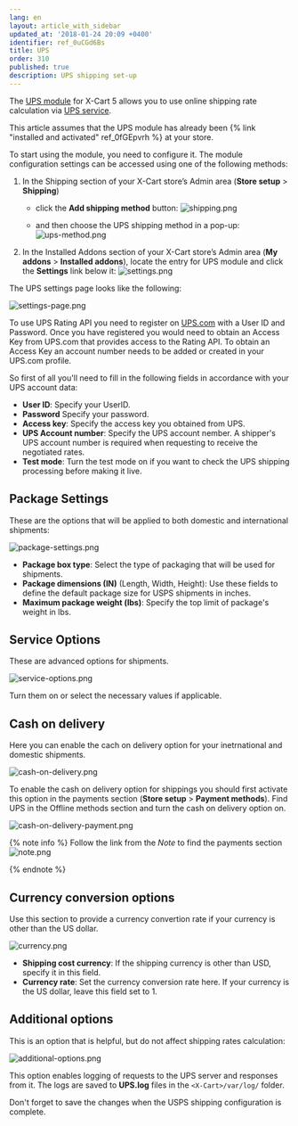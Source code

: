 ```yaml
---
lang: en
layout: article_with_sidebar
updated_at: '2018-01-24 20:09 +0400'
identifier: ref_0uCGd6Bs
title: UPS
order: 310
published: true
description: UPS shipping set-up
---
```

The [UPS module](https://market.x-cart.com/addons/ups.html "UPS") for X-Cart 5 allows you to use online shipping rate calculation via [UPS service](https://www.ups.com/us/en/global.page "UPS").

This article assumes that the UPS module has already been {% link "installed and activated" ref_0fGEpvrh %} at your store.

To start using the module, you need to configure it. The module configuration settings can be accessed using one of the following methods:

1. In the Shipping section of your X-Cart store’s Admin area (**Store setup** > **Shipping**)
   *  click the **Add shipping method** button:
![shipping.png]({{site.baseurl}}/attachments/ref_whrpZnV3/shipping.png)

   *   and then choose the UPS shipping method in a pop-up:
![ups-method.png]({{site.baseurl}}/attachments/ref_0uCGd6Bs/ups-method.png)

2. In the Installed Addons section of your X-Cart store’s Admin area (**My addons** > **Installed addons**), locate the entry for UPS module and click the **Settings** link below it:
![settings.png]({{site.baseurl}}/attachments/ref_0uCGd6Bs/settings.png)



The UPS settings page looks like the following:

![settings-page.png]({{site.baseurl}}/attachments/ref_0uCGd6Bs/settings-page.png)

To use UPS Rating API you need to register on [UPS.com](https://www.ups.com/us/en/Home.page "UPS") with a User ID and Password. Once you have registered you would need to obtain an Access Key from UPS.com that provides access to the Rating API. To obtain an Access Key an account number needs to be added or created in your UPS.com profile.

So first of all you'll need to fill in the following fields in accordance with your UPS account data:

*   **User ID**: Specify your UserID.
*   **Password** Specify your password.
*   **Access key**: Specify the access key you obtained from UPS.
*   **UPS Account number**: Specify the UPS account nember. A shipper's UPS account number is required when requesting to receive the negotiated rates.
*   **Test mode**: Turn the test mode on if you want to check the UPS shipping processing before making it live.
 
## Package Settings

These are the options that will be applied to both domestic and international shipments:

![package-settings.png]({{site.baseurl}}/attachments/ref_0uCGd6Bs/package-settings.png)

*   **Package box type**: Select the type of packaging that will be used for shipments.
*   **Package dimensions (IN)** (Length, Width, Height): Use these fields to define the default package size for USPS shipments in inches.
*   **Maximum package weight (lbs)**: Specify the top limit of package's weight in lbs.

## Service Options

These are advanced options for shipments.

![service-options.png]({{site.baseurl}}/attachments/ref_0uCGd6Bs/service-options.png)

Turn them on or select the necessary values if applicable.

## Cash on delivery

Here you can enable the cach on delivery option for your inetrnational and domestic shipments.

![cash-on-delivery.png]({{site.baseurl}}/attachments/ref_0uCGd6Bs/cash-on-delivery.png)

To enable the cash on delivery option for shippings you should first activate this option in the payments section (**Store setup** > **Payment methods**). Find UPS in the Offline methods section and turn the cash on delivery option on.

![cash-on-delivery-payment.png]({{site.baseurl}}/attachments/ref_0uCGd6Bs/cash-on-delivery-payment.png)


{% note info %}
Follow the link from the _Note_ to find the payments section
![note.png]({{site.baseurl}}/attachments/ref_whrpZnV3/note.png)

{% endnote %}

## Currency conversion options

Use this section to provide a currency convertion rate if your currency is other than the US dollar. 

![currency.png]({{site.baseurl}}/attachments/ref_0uCGd6Bs/currency.png)

*   **Shipping cost currency**: If the shipping currency is other than USD, specify it in this field.
*   **Currency rate**: Set the currency conversion rate here. If your currency is the US dollar, leave this field set to 1.


## Additional options

This is an option that is helpful, but do not affect shipping rates calculation:

![additional-options.png]({{site.baseurl}}/attachments/ref_0uCGd6Bs/additional-options.png)
 
This option enables logging of requests to the UPS server and responses from it. The logs are saved to **UPS.log** files in the `<X-Cart>/var/log/` folder.

Don't forget to save the changes when the USPS shipping configuration is complete.
